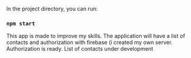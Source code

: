 
In the project directory, you can run:

### `npm start`

This app is made to improve my skills. The application will have a list of contacts and authorization with firebase (i created my own server. Authorization is ready. List of contacts under development
